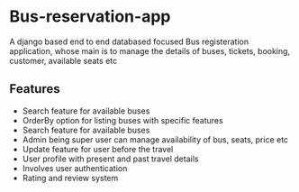 # Bus-reservation-app
A django based end to end databased focused Bus registeration application, whose main is to manage the details of buses, tickets, booking, customer, available seats etc

## Features
* Search feature for available buses
* OrderBy option for listing buses with specific features
* Search feature for available buses
* Admin being super user can manage availability of bus, seats, price etc
* Update feature for user before the travel
* User profile with present and past travel details
* Involves user authentication
* Rating and review system
